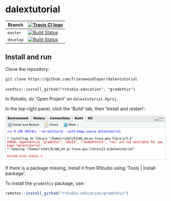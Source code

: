 # dalextutorial

Branch   |[![Travis CI logo](pics/TravisCI.png)](https://travis-ci.org)
---------|------------------------------------------------------------------------------------------------------------------------------------------------
`master` |[![Build Status](https://travis-ci.org/richelbilderbeek/dalextutorial.svg?branch=master)](https://travis-ci.org/richelbilderbeek/dalextutorial)
`develop`|[![Build Status](https://travis-ci.org/richelbilderbeek/dalextutorial.svg?branch=develop)](https://travis-ci.org/richelbilderbeek/dalextutorial)

## Install and run

Clone the repository:

```
git clone https://github.com/friesewoudloper/dalextutorial

usethis::install_github("rstudio-education", "gradethis")
```

In Rstudio, do 'Open Project' on `dalextutorial.Rproj`.

In the top-right panel, click the 'Build' tab, then 'Install and restart':

![](install.png)

If there is a package missing, install it from RStudio 
using 'Tools | Install package'.

To install the `gradethis` package, use:

```r
remotes::install_github("rstudio-education/gradethis")
```

